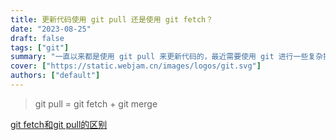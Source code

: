 ```yaml
---
title: 更新代码使用 git pull 还是使用 git fetch？
date: "2023-08-25"
draft: false
tags: ["git"]
summary: "一直以来都是使用 git pull 来更新代码的，最近需要使用 git 进行一些复杂操作发现了 git fetch 也是用来更新代码的，那么两者有何异同呢？"
cover: ["https://static.webjam.cn/images/logos/git.svg"]
authors: ["default"]
---
```




> git pull = git fetch + git merge


[git fetch和git pull的区别](http://www.skcircle.com/?id=2143)